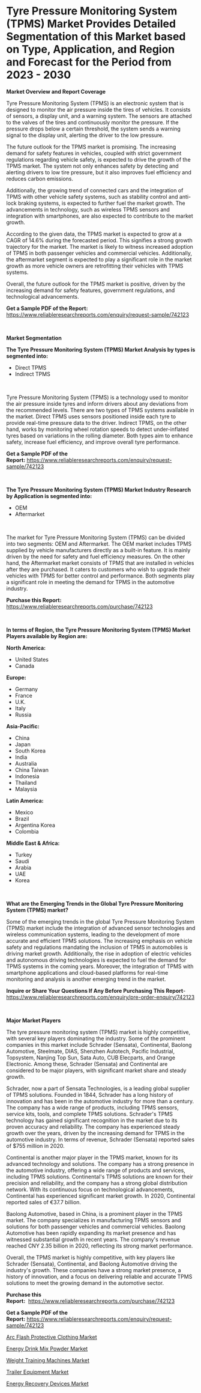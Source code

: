<p><h1>Tyre Pressure Monitoring System (TPMS) Market Provides Detailed Segmentation of this Market based on Type, Application, and Region and Forecast for the Period from 2023 - 2030</h1></p><p><strong>Market Overview and Report Coverage</strong></p>
<p><p>Tyre Pressure Monitoring System (TPMS) is an electronic system that is designed to monitor the air pressure inside the tires of vehicles. It consists of sensors, a display unit, and a warning system. The sensors are attached to the valves of the tires and continuously monitor the pressure. If the pressure drops below a certain threshold, the system sends a warning signal to the display unit, alerting the driver to the low pressure.</p><p>The future outlook for the TPMS market is promising. The increasing demand for safety features in vehicles, coupled with strict government regulations regarding vehicle safety, is expected to drive the growth of the TPMS market. The system not only enhances safety by detecting and alerting drivers to low tire pressure, but it also improves fuel efficiency and reduces carbon emissions.</p><p>Additionally, the growing trend of connected cars and the integration of TPMS with other vehicle safety systems, such as stability control and anti-lock braking systems, is expected to further fuel the market growth. The advancements in technology, such as wireless TPMS sensors and integration with smartphones, are also expected to contribute to the market growth.</p><p>According to the given data, the TPMS market is expected to grow at a CAGR of 14.6% during the forecasted period. This signifies a strong growth trajectory for the market. The market is likely to witness increased adoption of TPMS in both passenger vehicles and commercial vehicles. Additionally, the aftermarket segment is expected to play a significant role in the market growth as more vehicle owners are retrofitting their vehicles with TPMS systems.</p><p>Overall, the future outlook for the TPMS market is positive, driven by the increasing demand for safety features, government regulations, and technological advancements.</p></p>
<p><strong>Get a Sample PDF of the Report:</strong> <a href="https://www.reliableresearchreports.com/enquiry/request-sample/742123">https://www.reliableresearchreports.com/enquiry/request-sample/742123</a></p>
<p>&nbsp;</p>
<p><strong>Market Segmentation</strong></p>
<p><strong>The Tyre Pressure Monitoring System (TPMS) Market Analysis by types is segmented into:</strong></p>
<p><ul><li>Direct TPMS</li><li>Indirect TPMS</li></ul></p>
<p>&nbsp;</p>
<p><p>Tyre Pressure Monitoring System (TPMS) is a technology used to monitor the air pressure inside tyres and inform drivers about any deviations from the recommended levels. There are two types of TPMS systems available in the market. Direct TPMS uses sensors positioned inside each tyre to provide real-time pressure data to the driver. Indirect TPMS, on the other hand, works by monitoring wheel rotation speeds to detect under-inflated tyres based on variations in the rolling diameter. Both types aim to enhance safety, increase fuel efficiency, and improve overall tyre performance.</p></p>
<p><strong>Get a Sample PDF of the Report:</strong>&nbsp;<a href="https://www.reliableresearchreports.com/enquiry/request-sample/742123">https://www.reliableresearchreports.com/enquiry/request-sample/742123</a></p>
<p>&nbsp;</p>
<p><strong>The Tyre Pressure Monitoring System (TPMS) Market Industry Research by Application is segmented into:</strong></p>
<p><ul><li>OEM</li><li>Aftermarket</li></ul></p>
<p>&nbsp;</p>
<p><p>The market for Tyre Pressure Monitoring System (TPMS) can be divided into two segments: OEM and Aftermarket. The OEM market includes TPMS supplied by vehicle manufacturers directly as a built-in feature. It is mainly driven by the need for safety and fuel efficiency measures. On the other hand, the Aftermarket market consists of TPMS that are installed in vehicles after they are purchased. It caters to customers who wish to upgrade their vehicles with TPMS for better control and performance. Both segments play a significant role in meeting the demand for TPMS in the automotive industry.</p></p>
<p><strong>Purchase this Report:</strong>&nbsp; <a href="https://www.reliableresearchreports.com/purchase/742123">https://www.reliableresearchreports.com/purchase/742123</a></p>
<p>&nbsp;</p>
<p><strong>In terms of Region, the Tyre Pressure Monitoring System (TPMS) Market Players available by Region are:</strong></p>
<p>
    <p> <strong> North America: </strong>
        <ul>
            <li>United States</li>
            <li>Canada</li>
        </ul>
        </p> 
    <p> <strong> Europe: </strong>
        <ul>
            <li>Germany</li>
            <li>France</li>
            <li>U.K.</li>
            <li>Italy</li>
            <li>Russia</li>
        </ul>
        </p> 
    <p> <strong> Asia-Pacific: </strong>
        <ul>
            <li>China</li>
            <li>Japan</li>
            <li>South Korea</li>
            <li>India</li>
            <li>Australia</li>
            <li>China Taiwan</li>
            <li>Indonesia</li>
            <li>Thailand</li>
            <li>Malaysia</li>
        </ul>
        </p> 
    <p> <strong> Latin America: </strong>
        <ul>
            <li>Mexico</li>
            <li>Brazil</li>
            <li>Argentina Korea</li>
            <li>Colombia</li>
        </ul>
        </p> 
    <p> <strong> Middle East & Africa: </strong>
        <ul>
            <li>Turkey</li>
            <li>Saudi</li>
            <li>Arabia</li>
            <li>UAE</li>
            <li>Korea</li>
        </ul>
    </p>
    </p>
<p>&nbsp;</p>
<p><strong>What are the Emerging Trends in the Global Tyre Pressure Monitoring System (TPMS) market?</strong></p>
<p><p>Some of the emerging trends in the global Tyre Pressure Monitoring System (TPMS) market include the integration of advanced sensor technologies and wireless communication systems, leading to the development of more accurate and efficient TPMS solutions. The increasing emphasis on vehicle safety and regulations mandating the inclusion of TPMS in automobiles is driving market growth. Additionally, the rise in adoption of electric vehicles and autonomous driving technologies is expected to fuel the demand for TPMS systems in the coming years. Moreover, the integration of TPMS with smartphone applications and cloud-based platforms for real-time monitoring and analysis is another emerging trend in the market.</p></p>
<p><strong>Inquire or Share Your Questions If Any Before Purchasing This Report</strong>- <a href="https://www.reliableresearchreports.com/enquiry/pre-order-enquiry/742123">https://www.reliableresearchreports.com/enquiry/pre-order-enquiry/742123</a></p>
<p>&nbsp;</p>
<p><strong>Major Market Players</strong></p>
<p><p>The tyre pressure monitoring system (TPMS) market is highly competitive, with several key players dominating the industry. Some of the prominent companies in this market include Schrader (Sensata), Continental, Baolong Automotive, Steelmate, DIAS, Shenzhen Autotech, Pacific Industrial, Topsystem, Nanjing Top Sun, Sata Auto, CUB Elecparts, and Orange Electronic. Among these, Schrader (Sensata) and Continental are considered to be major players, with significant market share and steady growth.</p><p>Schrader, now a part of Sensata Technologies, is a leading global supplier of TPMS solutions. Founded in 1844, Schrader has a long history of innovation and has been in the automotive industry for more than a century. The company has a wide range of products, including TPMS sensors, service kits, tools, and complete TPMS solutions. Schrader's TPMS technology has gained significant recognition in the market due to its proven accuracy and reliability. The company has experienced steady growth over the years, driven by the increasing demand for TPMS in the automotive industry. In terms of revenue, Schrader (Sensata) reported sales of $755 million in 2020.</p><p>Continental is another major player in the TPMS market, known for its advanced technology and solutions. The company has a strong presence in the automotive industry, offering a wide range of products and services, including TPMS solutions. Continental's TPMS solutions are known for their precision and reliability, and the company has a strong global distribution network. With its continuous focus on technological advancements, Continental has experienced significant market growth. In 2020, Continental reported sales of €37.7 billion.</p><p>Baolong Automotive, based in China, is a prominent player in the TPMS market. The company specializes in manufacturing TPMS sensors and solutions for both passenger vehicles and commercial vehicles. Baolong Automotive has been rapidly expanding its market presence and has witnessed substantial growth in recent years. The company's revenue reached CNY 2.35 billion in 2020, reflecting its strong market performance.</p><p>Overall, the TPMS market is highly competitive, with key players like Schrader (Sensata), Continental, and Baolong Automotive driving the industry's growth. These companies have a strong market presence, a history of innovation, and a focus on delivering reliable and accurate TPMS solutions to meet the growing demand in the automotive sector.</p></p>
<p><strong>Purchase this Report:</strong>&nbsp;&nbsp;<a href="https://www.reliableresearchreports.com/purchase/742123">https://www.reliableresearchreports.com/purchase/742123</a></p>
<p></p>
<p><strong>Get a Sample PDF of the Report:</strong>&nbsp;<a href="https://www.reliableresearchreports.com/enquiry/request-sample/742123">https://www.reliableresearchreports.com/enquiry/request-sample/742123</a></p>
<p><p><a href="https://www.linkedin.com/pulse/arc-flash-protective-clothing-market-share-amp-new-trends-gdkje/">Arc Flash Protective Clothing Market</a></p><p><a href="https://medium.com/@beauhagenes2023/energy-drink-mix-powder-market-competitive-analysis-market-trends-and-forecast-to-2030-7174ae4a3703">Energy Drink Mix Powder Market</a></p><p><a href="https://www.linkedin.com/pulse/weight-training-machines-market-research-report-unlocks-eyq8e/">Weight Training Machines Market</a></p><p><a href="https://www.linkedin.com/pulse/decoding-trailer-equipment-market-deep-dive-latest-trends-oltxe/">Trailer Equipment Market</a></p><p><a href="https://medium.com/@zitakuvalis/energy-recovery-devices-market-the-key-to-successful-business-strategy-forecast-till-2030-813d36e2d28e">Energy Recovery Devices Market</a></p></p>
